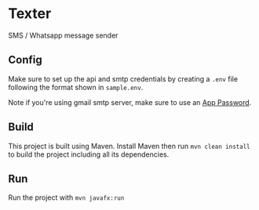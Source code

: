 # Texter
SMS / Whatsapp message sender

## Config
Make sure to set up the api and smtp credentials by creating a `.env` file following the format shown in `sample.env`.

Note if you're using gmail smtp server, make sure to use an [App Password](https://support.google.com/accounts/answer/185833?visit_id=638937894688490087-1800703100&p=InvalidSecondFactor&rd=1).

## Build
This project is built using Maven. Install Maven then run `mvn clean install` to build the project including all its dependencies.

## Run
Run the project with `mvn javafx:run`
